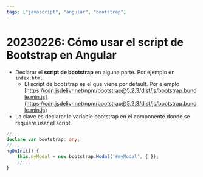 ```yaml
---
tags: ["javascript", "angular", "bootstrap"]
---
```


# 20230226: Cómo usar el script de Bootstrap en Angular

<TagLinks />

- Declarar el **script de bootstrap** en alguna parte. Por ejemplo en `index.html`
	- El script de bootstrap es el que viene por default. Por ejemplo [https://cdn.jsdelivr.net/npm/bootstrap@5.2.3/dist/js/bootstrap.bundle.min.js](https://cdn.jsdelivr.net/npm/bootstrap@5.2.3/dist/js/bootstrap.bundle.min.js)
- La clave es declarar la variable bootstrap en el componente donde se requiere usar el script.

```ts
//...
declare var bootstrap: any;
//...
ngOnInit() {
	this.myModal = new bootstrap.Modal('#myModal', { });
	//...
}
```